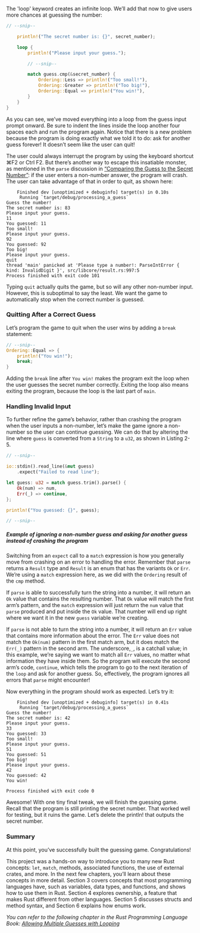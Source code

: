 The 'loop' keyword creates an infinite loop. We’ll add that now to give users more chances at guessing the number:

```rust
// --snip--

    println!("The secret number is: {}", secret_number);

    loop {
        println!("Please input your guess.");

        // --snip--

        match guess.cmp(&secret_number) {
            Ordering::Less => println!("Too small!"),
            Ordering::Greater => println!("Too big!"),
            Ordering::Equal => println!("You win!"),
        }
    }
}
```

As you can see, we’ve moved everything into a loop from the guess input prompt onward. Be sure to indent the lines inside the loop another four spaces each and run the program again. Notice that there is a new problem because the program is doing exactly what we told it to do: ask for another guess forever! It doesn’t seem like the user can quit!

The user could always interrupt the program by using the keyboard shortcut ⌘F2 or Ctrl F2. But there’s another way to escape this insatiable monster, as mentioned in the `parse` discussion in [“Comparing the Guess to the Secret Number”](https://doc.rust-lang.org/stable/book/ch02-00-guessing-game-tutorial.html#comparing-the-guess-to-the-secret-number): if the user enters a non-number answer, the program will crash. The user can take advantage of that in order to quit, as shown here:

```text
    Finished dev [unoptimized + debuginfo] target(s) in 0.10s
     Running `target/debug/processing_a_guess`
Guess the number!
The secret number is: 83
Please input your guess.
11
You guessed: 11
Too small!
Please input your guess.
92
You guessed: 92
Too big!
Please input your guess.
quit
thread 'main' panicked at 'Please type a number!: ParseIntError { kind: InvalidDigit }', src/libcore/result.rs:997:5
Process finished with exit code 101
```

Typing `quit` actually quits the game, but so will any other non-number input. However, this is suboptimal to say the least. We want the game to automatically stop when the correct number is guessed.

### Quitting After a Correct Guess

Let’s program the game to quit when the user wins by adding a `break` statement:

```rust
// --snip--        
Ordering::Equal => {
    println!("You win!");
    break;
}
```

Adding the `break` line after `You win!` makes the program exit the loop when the user guesses the secret number correctly. Exiting the loop also means exiting the program, because the loop is the last part of `main`.

### Handling Invalid Input

To further refine the game’s behavior, rather than crashing the program when the user inputs a non-number, let’s make the game ignore a non-number so the user can continue guessing. We can do that by altering the line where `guess` is converted from a `String` to a `u32`, as shown in Listing 2-5.

```rust
// --snip--

io::stdin().read_line(&mut guess)
    .expect("Failed to read line");

let guess: u32 = match guess.trim().parse() {
    Ok(num) => num,
    Err(_) => continue,
};

println!("You guessed: {}", guess);

// --snip--
```

##### Example of ignoring a non-number guess and asking for another guess instead of crashing the program

Switching from an `expect` call to a `match` expression is how you generally move from crashing on an error to handling the error. Remember that `parse` returns a `Result` type and `Result` is an enum that has the variants `Ok` or `Err`. We’re using a `match` expression here, as we did with the `Ordering` result of the `cmp` method.

If `parse` is able to successfully turn the string into a number, it will return an `Ok` value that contains the resulting number. That `Ok` value will match the first arm’s pattern, and the `match` expression will just return the `num` value that `parse` produced and put inside the `Ok` value. That number will end up right where we want it in the new `guess` variable we’re creating.

If `parse` is not able to turn the string into a number, it will return an `Err` value that contains more information about the error. The `Err` value does not match the `Ok(num)` pattern in the first match arm, but it does match the `Err(_)` pattern in the second arm. The underscore,`_`, is a catchall value; in this example, we’re saying we want to match all `Err` values, no matter what information they have inside them. So the program will execute the second arm’s code, `continue`, which tells the program to go to the next iteration of the `loop` and ask for another guess. So, effectively, the program ignores all errors that `parse` might encounter!

Now everything in the program should work as expected. Let’s try it:

```text
    Finished dev [unoptimized + debuginfo] target(s) in 0.41s
     Running `target/debug/processing_a_guess`
Guess the number!
The secret number is: 42
Please input your guess.
33
You guessed: 33
Too small!
Please input your guess.
51
You guessed: 51
Too big!
Please input your guess.
42
You guessed: 42
You win!

Process finished with exit code 0
```

Awesome! With one tiny final tweak, we will finish the guessing game. Recall that the program is still printing the secret number. That worked well for testing, but it ruins the game. Let’s delete the println! that outputs the secret number.


### Summary

At this point, you’ve successfully built the guessing game. Congratulations!

This project was a hands-on way to introduce you to many new Rust concepts: `let`, `match`, methods, associated functions, the use of external crates, and more. In the next few chapters, you’ll learn about these concepts in more detail. Section 3 covers concepts that most programming languages have, such as variables, data types, and functions, and shows how to use them in Rust. Section 4 explores ownership, a feature that makes Rust different from other languages. Section 5 discusses structs and method syntax, and Section 6 explains how enums work.

_You can refer to the following chapter in the Rust Programming Language Book: [Allowing Multiple Guesses with Looping](https://doc.rust-lang.org/book/ch02-00-guessing-game-tutorial.html#allowing-multiple-guesses-with-looping)_